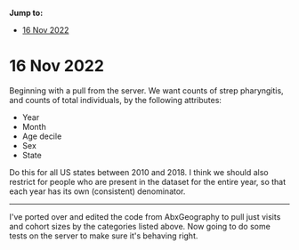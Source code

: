 __Jump to:__ 

- [16 Nov 2022](#16-Nov-2022)

# 16 Nov 2022 

Beginning with a pull from the server. We want counts of strep pharyngitis, and counts of total individuals, by the following attributes: 

- Year 
- Month 
- Age decile 
- Sex 
- State 

Do this for all US states between 2010 and 2018. I think we should also restrict for people who are present in the dataset for the entire year, so that each year has its own (consistent) denominator. 

---

I've ported over and edited the code from AbxGeography to pull just visits and cohort sizes by the categories listed above. Now going to do some tests on the server to make sure it's behaving right. 

